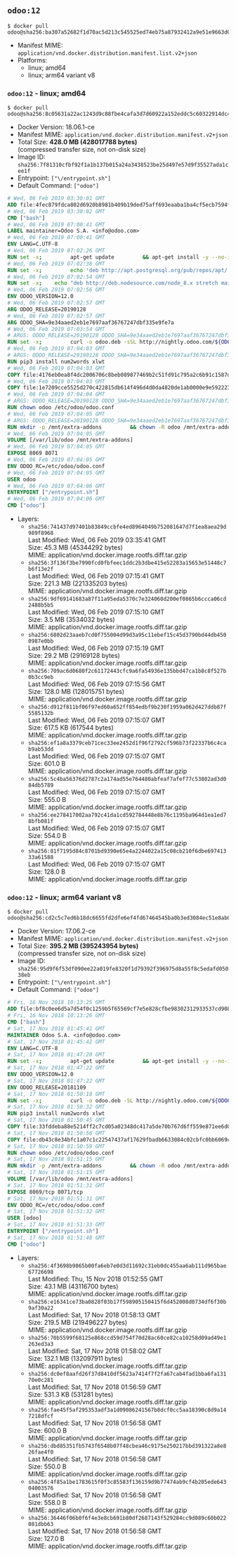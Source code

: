## `odoo:12`

```console
$ docker pull odoo@sha256:ba307a52682f1d70ac5d213c545525ed74eb75a87932412a9e51e9663d0bae92
```

-	Manifest MIME: `application/vnd.docker.distribution.manifest.list.v2+json`
-	Platforms:
	-	linux; amd64
	-	linux; arm64 variant v8

### `odoo:12` - linux; amd64

```console
$ docker pull odoo@sha256:8c05631a22ac1243d9c88fbe4cafa3d7d60922a152eddc5c60322914dc455368
```

-	Docker Version: 18.06.1-ce
-	Manifest MIME: `application/vnd.docker.distribution.manifest.v2+json`
-	Total Size: **428.0 MB (428017788 bytes)**  
	(compressed transfer size, not on-disk size)
-	Image ID: `sha256:7f81310cfbf92f1a1b137b015a24a3438523be25d497e57d9f35527ada1cee1f`
-	Entrypoint: `["\/entrypoint.sh"]`
-	Default Command: `["odoo"]`

```dockerfile
# Wed, 06 Feb 2019 03:30:01 GMT
ADD file:4fec879fdca802d6920b8981b409b19ded75aff693eaaba1ba4cf5ecb7594fdb in / 
# Wed, 06 Feb 2019 03:30:02 GMT
CMD ["bash"]
# Wed, 06 Feb 2019 07:00:41 GMT
LABEL maintainer=Odoo S.A. <info@odoo.com>
# Wed, 06 Feb 2019 07:00:41 GMT
ENV LANG=C.UTF-8
# Wed, 06 Feb 2019 07:02:26 GMT
RUN set -x;         apt-get update         && apt-get install -y --no-install-recommends             ca-certificates             curl             dirmngr             fonts-noto-cjk             gnupg             libssl1.0-dev             node-less             python3-pip             python3-pyldap             python3-qrcode             python3-renderpm             python3-setuptools             python3-vobject             python3-watchdog             xz-utils         && curl -o wkhtmltox.deb -sSL https://github.com/wkhtmltopdf/wkhtmltopdf/releases/download/0.12.5/wkhtmltox_0.12.5-1.stretch_amd64.deb         && echo '7e35a63f9db14f93ec7feeb0fce76b30c08f2057 wkhtmltox.deb' | sha1sum -c -         && dpkg --force-depends -i wkhtmltox.deb        && apt-get -y install -f --no-install-recommends         && rm -rf /var/lib/apt/lists/* wkhtmltox.deb
# Wed, 06 Feb 2019 07:02:38 GMT
RUN set -x;         echo 'deb http://apt.postgresql.org/pub/repos/apt/ stretch-pgdg main' > etc/apt/sources.list.d/pgdg.list         && export GNUPGHOME="$(mktemp -d)"         && repokey='B97B0AFCAA1A47F044F244A07FCC7D46ACCC4CF8'         && gpg --batch --keyserver keyserver.ubuntu.com --recv-keys "${repokey}"         && gpg --armor --export "${repokey}" | apt-key add -         && gpgconf --kill all         && rm -rf "$GNUPGHOME"         && apt-get update          && apt-get install -y postgresql-client         && rm -rf /var/lib/apt/lists/*
# Wed, 06 Feb 2019 07:02:54 GMT
RUN set -x;    echo "deb http://deb.nodesource.com/node_8.x stretch main" > /etc/apt/sources.list.d/nodesource.list     && export GNUPGHOME="$(mktemp -d)"     && repokey='9FD3B784BC1C6FC31A8A0A1C1655A0AB68576280'     && gpg --batch --keyserver keyserver.ubuntu.com --recv-keys "${repokey}"     && gpg --armor --export "${repokey}" | apt-key add -     && gpgconf --kill all     && rm -rf "$GNUPGHOME"     && apt-get update     && apt-get install -y nodejs     && npm install -g rtlcss     && rm -rf /var/lib/apt/lists/*
# Wed, 06 Feb 2019 07:02:56 GMT
ENV ODOO_VERSION=12.0
# Wed, 06 Feb 2019 07:02:57 GMT
ARG ODOO_RELEASE=20190128
# Wed, 06 Feb 2019 07:02:57 GMT
ARG ODOO_SHA=9e34aaed2eb1e7697aaf36767247dbf335e9fe7a
# Wed, 06 Feb 2019 07:03:54 GMT
# ARGS: ODOO_RELEASE=20190128 ODOO_SHA=9e34aaed2eb1e7697aaf36767247dbf335e9fe7a
RUN set -x;         curl -o odoo.deb -sSL http://nightly.odoo.com/${ODOO_VERSION}/nightly/deb/odoo_${ODOO_VERSION}.${ODOO_RELEASE}_all.deb         && echo "${ODOO_SHA} odoo.deb" | sha1sum -c -         && dpkg --force-depends -i odoo.deb         && apt-get update         && apt-get -y install -f --no-install-recommends         && rm -rf /var/lib/apt/lists/* odoo.deb
# Wed, 06 Feb 2019 07:04:03 GMT
# ARGS: ODOO_RELEASE=20190128 ODOO_SHA=9e34aaed2eb1e7697aaf36767247dbf335e9fe7a
RUN pip3 install num2words xlwt
# Wed, 06 Feb 2019 07:04:03 GMT
COPY file:4176eb0ea8f4dc2006706c8beb089877469b2c51fd91c795a2c6b91c1587dff1 in / 
# Wed, 06 Feb 2019 07:04:03 GMT
COPY file:1e7209cce5525d270c422815db614f496d4d0da4820de1ab0000e9e592223235 in /etc/odoo/ 
# Wed, 06 Feb 2019 07:04:04 GMT
# ARGS: ODOO_RELEASE=20190128 ODOO_SHA=9e34aaed2eb1e7697aaf36767247dbf335e9fe7a
RUN chown odoo /etc/odoo/odoo.conf
# Wed, 06 Feb 2019 07:04:05 GMT
# ARGS: ODOO_RELEASE=20190128 ODOO_SHA=9e34aaed2eb1e7697aaf36767247dbf335e9fe7a
RUN mkdir -p /mnt/extra-addons         && chown -R odoo /mnt/extra-addons
# Wed, 06 Feb 2019 07:04:05 GMT
VOLUME [/var/lib/odoo /mnt/extra-addons]
# Wed, 06 Feb 2019 07:04:05 GMT
EXPOSE 8069 8071
# Wed, 06 Feb 2019 07:04:05 GMT
ENV ODOO_RC=/etc/odoo/odoo.conf
# Wed, 06 Feb 2019 07:04:05 GMT
USER odoo
# Wed, 06 Feb 2019 07:04:06 GMT
ENTRYPOINT ["/entrypoint.sh"]
# Wed, 06 Feb 2019 07:04:06 GMT
CMD ["odoo"]
```

-	Layers:
	-	`sha256:741437d97401b83849ccbfe4ed8964049b752081647d7f1ea8aea29d989f8968`  
		Last Modified: Wed, 06 Feb 2019 03:35:41 GMT  
		Size: 45.3 MB (45344292 bytes)  
		MIME: application/vnd.docker.image.rootfs.diff.tar.gzip
	-	`sha256:3f136f3be7990fcd0fbfeec1ddc2b3dbe415e52283a15653e51448c7b6f13e2f`  
		Last Modified: Wed, 06 Feb 2019 07:15:41 GMT  
		Size: 221.3 MB (221335203 bytes)  
		MIME: application/vnd.docker.image.rootfs.diff.tar.gzip
	-	`sha256:9df69141683a87f11a95eda5370c7e324060d200ef0865b6ccca06cd2488b5b5`  
		Last Modified: Wed, 06 Feb 2019 07:15:10 GMT  
		Size: 3.5 MB (3534032 bytes)  
		MIME: application/vnd.docker.image.rootfs.diff.tar.gzip
	-	`sha256:6802d23aaeb7cd0f755004d99d3a95c11ebef15c45d3790bd44db4500987e0bb`  
		Last Modified: Wed, 06 Feb 2019 07:15:19 GMT  
		Size: 29.2 MB (29169128 bytes)  
		MIME: application/vnd.docker.image.rootfs.diff.tar.gzip
	-	`sha256:709ac6d0680f2c61172443cfc9a6fa54936e135bbd47ca1b8c8f527b0b3cc9eb`  
		Last Modified: Wed, 06 Feb 2019 07:15:56 GMT  
		Size: 128.0 MB (128015751 bytes)  
		MIME: application/vnd.docker.image.rootfs.diff.tar.gzip
	-	`sha256:d912f811bf06f97ed60a652ff854edbf9b230f1959a062d427ddb87f5585132b`  
		Last Modified: Wed, 06 Feb 2019 07:15:07 GMT  
		Size: 617.5 KB (617544 bytes)  
		MIME: application/vnd.docker.image.rootfs.diff.tar.gzip
	-	`sha256:ef1a8a3379ceb71cec33ee2452d1f96f2792cf596b73f22337b6c4cab9ab53dd`  
		Last Modified: Wed, 06 Feb 2019 07:15:07 GMT  
		Size: 601.0 B  
		MIME: application/vnd.docker.image.rootfs.diff.tar.gzip
	-	`sha256:5c4ba56376d2787c2a174ad55e764480abfeaf7afef77c53802ad3d084db5789`  
		Last Modified: Wed, 06 Feb 2019 07:15:07 GMT  
		Size: 555.0 B  
		MIME: application/vnd.docker.image.rootfs.diff.tar.gzip
	-	`sha256:ee278417002aa792c41da1cd592784448e8b76c1195ba964d1ea1ed78bfb081f`  
		Last Modified: Wed, 06 Feb 2019 07:15:07 GMT  
		Size: 554.0 B  
		MIME: application/vnd.docker.image.rootfs.diff.tar.gzip
	-	`sha256:81f7195d84c8701bd9390e65e4a2244022a15c08cb210f6dbe69741333a61588`  
		Last Modified: Wed, 06 Feb 2019 07:15:07 GMT  
		Size: 128.0 B  
		MIME: application/vnd.docker.image.rootfs.diff.tar.gzip

### `odoo:12` - linux; arm64 variant v8

```console
$ docker pull odoo@sha256:cd2c5c7ed6b18dc6655fd2dfe6ef4fd67464545ba0b3ed3084ec51e8ab07a262
```

-	Docker Version: 17.06.2-ce
-	Manifest MIME: `application/vnd.docker.distribution.manifest.v2+json`
-	Total Size: **395.2 MB (395243954 bytes)**  
	(compressed transfer size, not on-disk size)
-	Image ID: `sha256:95d9f6f53df090ee22a019fe8320f1d79392f396975d8a55f8c5edafd05038eb`
-	Entrypoint: `["\/entrypoint.sh"]`
-	Default Command: `["odoo"]`

```dockerfile
# Fri, 16 Nov 2018 10:13:25 GMT
ADD file:bf8c0ee6d5a7d54f0c1259b5f65569cf7e5e828cfbe98302312933537cd9087e in / 
# Fri, 16 Nov 2018 10:13:26 GMT
CMD ["bash"]
# Sat, 17 Nov 2018 01:45:41 GMT
MAINTAINER Odoo S.A. <info@odoo.com>
# Sat, 17 Nov 2018 01:45:42 GMT
ENV LANG=C.UTF-8
# Sat, 17 Nov 2018 01:47:20 GMT
RUN set -x;         apt-get update         && apt-get install -y --no-install-recommends             ca-certificates             curl             node-less             python3-pip             python3-setuptools             python3-renderpm             libssl1.0-dev             xz-utils             python3-watchdog         && curl -o wkhtmltox.tar.xz -SL https://github.com/wkhtmltopdf/wkhtmltopdf/releases/download/0.12.4/wkhtmltox-0.12.4_linux-generic-amd64.tar.xz         && echo '3f923f425d345940089e44c1466f6408b9619562 wkhtmltox.tar.xz' | sha1sum -c -         && tar xvf wkhtmltox.tar.xz         && cp wkhtmltox/lib/* /usr/local/lib/         && cp wkhtmltox/bin/* /usr/local/bin/         && cp -r wkhtmltox/share/man/man1 /usr/local/share/man/
# Sat, 17 Nov 2018 01:47:22 GMT
ENV ODOO_VERSION=12.0
# Sat, 17 Nov 2018 01:47:22 GMT
ENV ODOO_RELEASE=20181109
# Sat, 17 Nov 2018 01:50:18 GMT
RUN set -x;         curl -o odoo.deb -SL http://nightly.odoo.com/${ODOO_VERSION}/nightly/deb/odoo_${ODOO_VERSION}.${ODOO_RELEASE}_all.deb         && echo 'fcaa0f72ecc8a4fa5636948a8966f7584eab1fac odoo.deb' | sha1sum -c -         && dpkg --force-depends -i odoo.deb         && apt-get update         && apt-get -y install -f --no-install-recommends         && rm -rf /var/lib/apt/lists/* odoo.deb
# Sat, 17 Nov 2018 01:50:32 GMT
RUN pip3 install num2words xlwt
# Sat, 17 Nov 2018 01:50:45 GMT
COPY file:33fddeba88e5214ff2c7cd05a02348dc417a5de70b767d6ff559e871ee6d046a in / 
# Sat, 17 Nov 2018 01:50:56 GMT
COPY file:db43c8e34bfc1a07c1c22547437af17629fbadb6633084c02cbfc0bb6069c9fd in /etc/odoo/ 
# Sat, 17 Nov 2018 01:50:59 GMT
RUN chown odoo /etc/odoo/odoo.conf
# Sat, 17 Nov 2018 01:51:15 GMT
RUN mkdir -p /mnt/extra-addons         && chown -R odoo /mnt/extra-addons
# Sat, 17 Nov 2018 01:51:15 GMT
VOLUME [/var/lib/odoo /mnt/extra-addons]
# Sat, 17 Nov 2018 01:51:31 GMT
EXPOSE 8069/tcp 8071/tcp
# Sat, 17 Nov 2018 01:51:31 GMT
ENV ODOO_RC=/etc/odoo/odoo.conf
# Sat, 17 Nov 2018 01:51:32 GMT
USER [odoo]
# Sat, 17 Nov 2018 01:51:33 GMT
ENTRYPOINT ["/entrypoint.sh"]
# Sat, 17 Nov 2018 01:51:48 GMT
CMD ["odoo"]
```

-	Layers:
	-	`sha256:4f3698b9865b00fa6eb7e0d3d11692c31eb0dc455aa6ab111d965bae67726698`  
		Last Modified: Thu, 15 Nov 2018 01:52:55 GMT  
		Size: 43.1 MB (43116700 bytes)  
		MIME: application/vnd.docker.image.rootfs.diff.tar.gzip
	-	`sha256:e16341ce73ba0828f03b17f598905150415f6d452008d0734df6f30b9af30a22`  
		Last Modified: Sat, 17 Nov 2018 01:58:13 GMT  
		Size: 219.5 MB (219496227 bytes)  
		MIME: application/vnd.docker.image.rootfs.diff.tar.gzip
	-	`sha256:70b5599f68125e868ccd59d754f70d28ac60ce82ca10258d09ad49e1263ed3a3`  
		Last Modified: Sat, 17 Nov 2018 01:58:02 GMT  
		Size: 132.1 MB (132097911 bytes)  
		MIME: application/vnd.docker.image.rootfs.diff.tar.gzip
	-	`sha256:dc0ef8aafd26f37d8410df5623a7414f7f2fa67cab4fad1bba6fa13170e0c281`  
		Last Modified: Sat, 17 Nov 2018 01:56:59 GMT  
		Size: 531.3 KB (531281 bytes)  
		MIME: application/vnd.docker.image.rootfs.diff.tar.gzip
	-	`sha256:fae45f5af295353adf3a1d09086241567b8dcf0cc5aa18390c8d9a147218dfcf`  
		Last Modified: Sat, 17 Nov 2018 01:56:58 GMT  
		Size: 600.0 B  
		MIME: application/vnd.docker.image.rootfs.diff.tar.gzip
	-	`sha256:dbd85351fb5743f6548b07f48cbea46c9175e250217bbd391322a8e826fae4f0`  
		Last Modified: Sat, 17 Nov 2018 01:56:58 GMT  
		Size: 550.0 B  
		MIME: application/vnd.docker.image.rootfs.diff.tar.gzip
	-	`sha256:4f85a1be1783615f0f3c85583f136159d9b77474ab9cf4b205ede64304003576`  
		Last Modified: Sat, 17 Nov 2018 01:56:58 GMT  
		Size: 558.0 B  
		MIME: application/vnd.docker.image.rootfs.diff.tar.gzip
	-	`sha256:36446f06b0f6f4e3e8cb691b80df2687143f529284cc9d089c60b022081dbb63`  
		Last Modified: Sat, 17 Nov 2018 01:56:58 GMT  
		Size: 127.0 B  
		MIME: application/vnd.docker.image.rootfs.diff.tar.gzip
